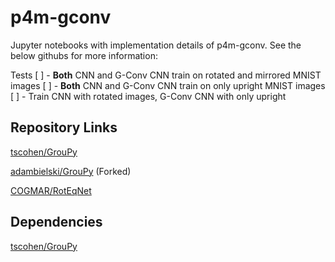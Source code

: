 
# p4m-gconv

Jupyter notebooks with implementation details of p4m-gconv. See the below githubs for more information:

Tests
[ ] - **Both** CNN and G-Conv CNN train on rotated and mirrored MNIST images
[ ] - **Both** CNN and G-Conv CNN train on only upright MNIST images
[ ] - Train CNN with rotated images, G-Conv CNN with only upright

## Repository Links

[tscohen/GrouPy](https://github.com/tscohen/GrouPy)

[adambielski/GrouPy](https://github.com/adambielski/GrouPy) (Forked)

[COGMAR/RotEqNet](https://github.com/COGMAR/RotEqNet)

## Dependencies

[tscohen/GrouPy](https://github.com/tscohen/GrouPy)
